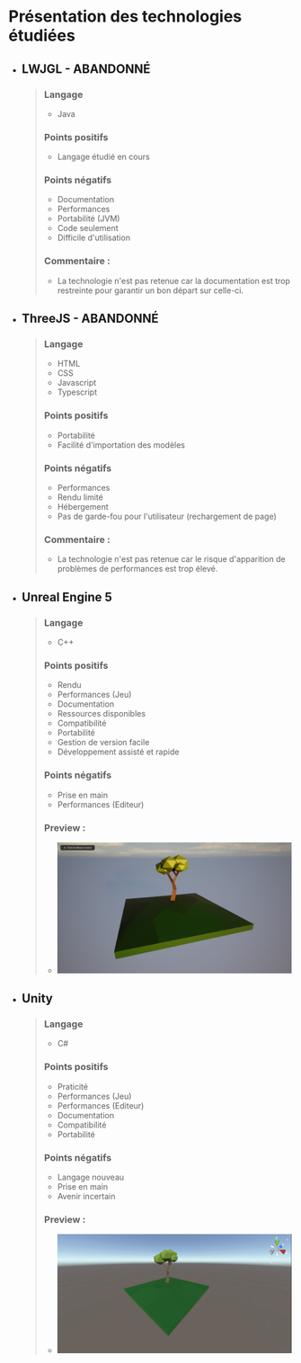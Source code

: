 # Présentation des technologies étudiées

- ## LWJGL - ABANDONNÉ
    > ### Langage
    >   * Java
    > ### Points positifs
    >   + Langage étudié en cours
    > ### Points négatifs
    >   - Documentation
    >   - Performances
    >   - Portabilité (JVM)
    >   - Code seulement
    >   - Difficile d'utilisation
    > ### Commentaire :
    >   * La technologie n'est pas retenue car la documentation est trop restreinte pour garantir un bon départ sur celle-ci.

- ## ThreeJS - ABANDONNÉ
    > ### Langage
    >   * HTML
    >   * CSS
    >   * Javascript
    >   * Typescript
    > ### Points positifs
    >   + Portabilité
    >   + Facilité d'importation des modèles
    > ### Points négatifs
    >   - Performances
    >   - Rendu limité
    >   - Hébergement
    >   - Pas de garde-fou pour l'utilisateur (rechargement de page)
    > ### Commentaire :
    >   * La technologie n'est pas retenue car le risque d'apparition de problèmes de performances est trop élevé.

- ## Unreal Engine 5
    > ### Langage
    >   * C++
    > ### Points positifs
    >   + Rendu
    >   + Performances (Jeu)
    >   + Documentation
    >   + Ressources disponibles
    >   + Compatibilité
    >   + Portabilité
    >   + Gestion de version facile
    >   + Développement assisté et rapide
    > ### Points négatifs
    >   - Prise en main
    >   - Performances (Editeur)
    > ### Preview :
    >   * ![previewUE5](./UE5_PREVIEW.png)

- ## Unity
    > ### Langage
    >   * C#
    > ### Points positifs
    >   + Praticité
    >   + Performances (Jeu)
    >   + Performances (Editeur)
    >   + Documentation
    >   + Compatibilité
    >   + Portabilité
    > ### Points négatifs
    >   - Langage nouveau
    >   - Prise en main
    >   - Avenir incertain
    > ### Preview :
    >   * ![previewUNITY](./UNITY_PREVIEW.png)